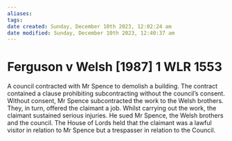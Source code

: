 ```yaml
---
aliases: 
tags: 
date created: Sunday, December 10th 2023, 12:02:24 am
date modified: Sunday, December 10th 2023, 12:40:37 am
---
```


# Ferguson v Welsh [1987] 1 WLR 1553

A council contracted with Mr Spence to demolish a building. The contract contained a clause prohibiting subcontracting without the council’s consent. Without consent, Mr Spence subcontracted the work to the Welsh brothers. They, in turn, offered the claimant a job. Whilst carrying out the work, the claimant sustained serious injuries. He sued Mr Spence, the Welsh brothers and the council. The House of Lords held that the claimant was a lawful visitor in relation to Mr Spence but a trespasser in relation to the Council.
